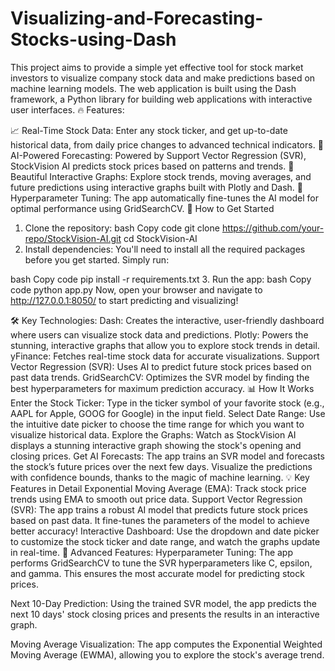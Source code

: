 # Visualizing-and-Forecasting-Stocks-using-Dash
This project aims to provide a simple yet effective tool for stock market investors to visualize company stock data and make predictions based on machine learning models. The web application is built using the Dash framework, a Python library for building web applications with interactive user interfaces.
🔥 Features:

📈 Real-Time Stock Data: Enter any stock ticker, and get up-to-date historical data, from daily price changes to advanced technical indicators.
🔮 AI-Powered Forecasting: Powered by Support Vector Regression (SVR), StockVision AI predicts stock prices based on patterns and trends.
🎨 Beautiful Interactive Graphs: Explore stock trends, moving averages, and future predictions using interactive graphs built with Plotly and Dash.
🧠 Hyperparameter Tuning: The app automatically fine-tunes the AI model for optimal performance using GridSearchCV.
🚀 How to Get Started
1. Clone the repository:
bash
Copy code
git clone https://github.com/your-repo/StockVision-AI.git
cd StockVision-AI
2. Install dependencies:
You'll need to install all the required packages before you get started. Simply run:

bash
Copy code
pip install -r requirements.txt
3. Run the app:
bash
Copy code
python app.py
Now, open your browser and navigate to http://127.0.0.1:8050/ to start predicting and visualizing!

🛠️ Key Technologies:
Dash: Creates the interactive, user-friendly dashboard where users can visualize stock data and predictions.
Plotly: Powers the stunning, interactive graphs that allow you to explore stock trends in detail.
yFinance: Fetches real-time stock data for accurate visualizations.
Support Vector Regression (SVR): Uses AI to predict future stock prices based on past data trends.
GridSearchCV: Optimizes the SVR model by finding the best hyperparameters for maximum prediction accuracy.
📊 How It Works
Enter the Stock Ticker: Type in the ticker symbol of your favorite stock (e.g., AAPL for Apple, GOOG for Google) in the input field.
Select Date Range: Use the intuitive date picker to choose the time range for which you want to visualize historical data.
Explore the Graphs: Watch as StockVision AI displays a stunning interactive graph showing the stock's opening and closing prices.
Get AI Forecasts: The app trains an SVR model and forecasts the stock’s future prices over the next few days. Visualize the predictions with confidence bounds, thanks to the magic of machine learning.
💡 Key Features in Detail
Exponential Moving Average (EMA): Track stock price trends using EMA to smooth out price data.
Support Vector Regression (SVR): The app trains a robust AI model that predicts future stock prices based on past data. It fine-tunes the parameters of the model to achieve better accuracy!
Interactive Dashboard: Use the dropdown and date picker to customize the stock ticker and date range, and watch the graphs update in real-time.
🔧 Advanced Features:
Hyperparameter Tuning: The app performs GridSearchCV to tune the SVR hyperparameters like C, epsilon, and gamma. This ensures the most accurate model for predicting stock prices.

Next 10-Day Prediction: Using the trained SVR model, the app predicts the next 10 days' stock closing prices and presents the results in an interactive graph.

Moving Average Visualization: The app computes the Exponential Weighted Moving Average (EWMA), allowing you to explore the stock's average trend.
